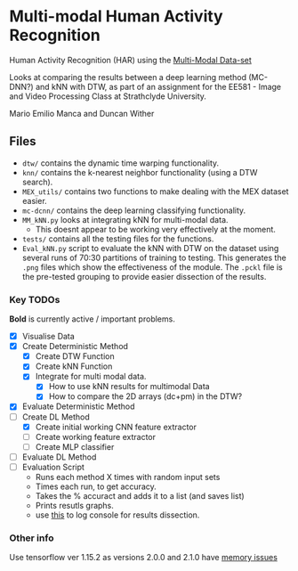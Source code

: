 # Multi-modal Human Activity Recognition
Human Activity Recognition (HAR) using the [Multi-Modal Data-set](https://ieee-dataport.org/open-access/mex-multi-modal-exercise-dataset)

Looks at comparing the results between a deep learning method (MC-DNN?) and kNN with DTW, as part of an assignment for 
the EE581 - Image and Video Processing Class at Strathclyde University.

Mario Emilio Manca and Duncan Wither

## Files
 - `dtw/` contains the dynamic time warping functionality.
 - `knn/` contains the k-nearest neighbor functionality (using a DTW search).
 - `MEX_utils/` contains two functions to make dealing with the MEX dataset easier.
 - `mc-dcnn/` contains the deep learning classifying functionality.
 - `MM_kNN.py` looks at integrating kNN for multi-modal data.
   - This doesnt appear to be working very effectively at the moment.
 - `tests/` contains all the testing files for the functions.
 - `Eval_kNN.py` script to evaluate the kNN with DTW on the dataset using several runs of 70:30 partitions of training 
    to testing. This generates the `.png` files which show the effectiveness of the module. The `.pckl` file is the
    pre-tested grouping to provide easier dissection of the results.

### Key TODOs
**Bold** is currently active / important problems.
 - [X] Visualise Data
 - [X] Create Deterministic Method
   - [x] Create DTW Function
   - [X] Create kNN Function
   - [X] Integrate for multi modal data.
     - [X] How to use kNN results for multimodal Data
     - [X] How to compare the 2D arrays (dc+pm) in the DTW?
 - [x] Evaluate Deterministic Method
 - [ ] Create DL Method
   - [x] Create initial working CNN feature extractor
   - [ ] Create working feature extractor
   - [ ] Create MLP classifier
 - [ ] Evaluate DL Method
 - [ ] Evaluation Script
   - Runs each method X times with random input sets
   - Times each run, to get accuracy.
   - Takes the % accuract and adds it to a list (and saves list)
   - Prints resutls graphs.
   - use [this](https://stackoverflow.com/questions/4675728/redirect-stdout-to-a-file-in-python) to log console for results dissection. 
 
 ### Other info
 Use tensorflow ver 1.15.2 as versions 2.0.0 and 2.1.0 have [memory issues](https://github.com/tensorflow/tensorflow/issues/35030)
 
